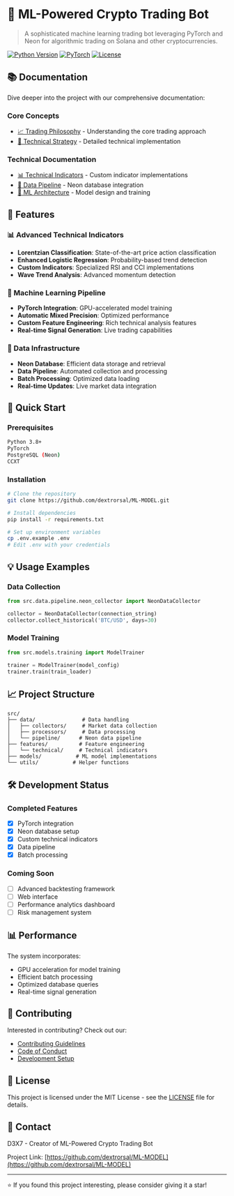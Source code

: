 # 🤖 ML-Powered Crypto Trading Bot

> A sophisticated machine learning trading bot leveraging PyTorch and Neon for algorithmic trading on Solana and other cryptocurrencies.

[![Python Version](https://img.shields.io/badge/python-3.8+-blue.svg)](https://www.python.org/downloads/)
[![PyTorch](https://img.shields.io/badge/PyTorch-2.0+-red.svg)](https://pytorch.org/)
[![License](https://img.shields.io/badge/license-MIT-green.svg)](LICENSE)

## 📚 Documentation

Dive deeper into the project with our comprehensive documentation:

### Core Concepts
- [📈 Trading Philosophy](docs/TRADING_PHILOSOPHY.md) - Understanding the core trading approach
- [🔬 Technical Strategy](docs/TECHNICAL_STRATEGY.md) - Detailed technical implementation

### Technical Documentation
- [📊 Technical Indicators](docs/INDICATORS.md) - Custom indicator implementations
- [🔄 Data Pipeline](docs/NEON_PIPELINE.md) - Neon database integration
- [🧠 ML Architecture](docs/ML_MODEL.md) - Model design and training

## 🌟 Features

### 📊 Advanced Technical Indicators
- **Lorentzian Classification**: State-of-the-art price action classification
- **Enhanced Logistic Regression**: Probability-based trend detection
- **Custom Indicators**: Specialized RSI and CCI implementations
- **Wave Trend Analysis**: Advanced momentum detection

### 🧠 Machine Learning Pipeline
- **PyTorch Integration**: GPU-accelerated model training
- **Automatic Mixed Precision**: Optimized performance
- **Custom Feature Engineering**: Rich technical analysis features
- **Real-time Signal Generation**: Live trading capabilities

### 💾 Data Infrastructure
- **Neon Database**: Efficient data storage and retrieval
- **Data Pipeline**: Automated collection and processing
- **Batch Processing**: Optimized data loading
- **Real-time Updates**: Live market data integration

## 🚀 Quick Start

### Prerequisites
```bash
Python 3.8+
PyTorch
PostgreSQL (Neon)
CCXT
```

### Installation
```bash
# Clone the repository
git clone https://github.com/dextrorsal/ML-MODEL.git

# Install dependencies
pip install -r requirements.txt

# Set up environment variables
cp .env.example .env
# Edit .env with your credentials
```

## 💡 Usage Examples

### Data Collection
```python
from src.data.pipeline.neon_collector import NeonDataCollector

collector = NeonDataCollector(connection_string)
collector.collect_historical('BTC/USD', days=30)
```

### Model Training
```python
from src.models.training import ModelTrainer

trainer = ModelTrainer(model_config)
trainer.train(train_loader)
```

## 📈 Project Structure

```
src/
├── data/               # Data handling
│   ├── collectors/     # Market data collection
│   ├── processors/     # Data processing
│   └── pipeline/      # Neon data pipeline
├── features/          # Feature engineering
│   └── technical/     # Technical indicators
├── models/           # ML model implementations
└── utils/           # Helper functions
```

## 🛠️ Development Status

### Completed Features
- [x] PyTorch integration
- [x] Neon database setup
- [x] Custom technical indicators
- [x] Data pipeline
- [x] Batch processing

### Coming Soon
- [ ] Advanced backtesting framework
- [ ] Web interface
- [ ] Performance analytics dashboard
- [ ] Risk management system

## 📊 Performance

The system incorporates:
- GPU acceleration for model training
- Efficient batch processing
- Optimized database queries
- Real-time signal generation

## 🤝 Contributing

Interested in contributing? Check out our:
- [Contributing Guidelines](docs/CONTRIBUTING.md)
- [Code of Conduct](docs/CODE_OF_CONDUCT.md)
- [Development Setup](docs/DEVELOPMENT.md)

## 📝 License

This project is licensed under the MIT License - see the [LICENSE](LICENSE) file for details.

## 📧 Contact

D3X7 - Creator of ML-Powered Crypto Trading Bot

Project Link: [https://github.com/dextrorsal/ML-MODEL](https://github.com/dextrorsal/ML-MODEL)

---

⭐️ If you found this project interesting, please consider giving it a star!